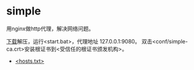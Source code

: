 # simple
用nginx做http代理，解决网络问题。

[下载](https://github.com/lanyue2024/simple/archive/refs/heads/main.zip)解压，运行<start.bat>，代理地址 127.0.0.1:9080。
双击<conf/simple-ca.crt>安装根证书到<受信任的根证书颁发机构>。


- [<hosts.txt>](https://github.com/lanyue2024/simple/blob/main/hosts.txt)


